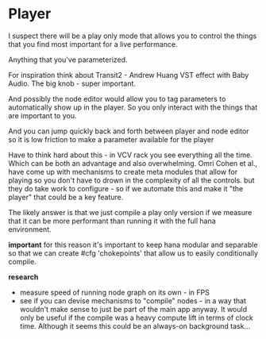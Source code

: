 # Player
I suspect there will be a play only mode that allows you to control the things that you find most important for a live performance.

Anything that you've parameterized.

For inspiration think about Transit2 - Andrew Huang VST effect with Baby Audio. The big knob - super important.

And possibly the node editor would allow you to tag parameters to automatically show up in the player.  So you only interact with the things that are important to you.

And you can jump quickly back and forth between player and node editor so it is low friction to make a parameter available for the player

Have to think hard about this - in VCV rack you see everything all the time. Which can be both an advantage and also overwhelming. Omri Cohen et al., have come up with mechanisms to create meta modules that allow for playing so you don't have to drown in the complexity of all the controls.  but they do take work to configure - so if we automate this and make it "the player" that could be a key feature.

The likely answer is that we just compile a play only version if we measure that it can be more performant than running it with the full hana environment.

**important** for this reason it's important to keep hana modular and separable so that we can create #cfg 'chokepoints' that allow us to easily conditionally compile.

**research**
- measure speed of running node graph on its own - in FPS
- see if you can devise mechanisms to "compile" nodes -  in a way that wouldn't make sense to just be part of the main app anyway. It would only be useful if the compile was a heavy compute lift in terms of clock time. Although it seems this could be an always-on background task...
